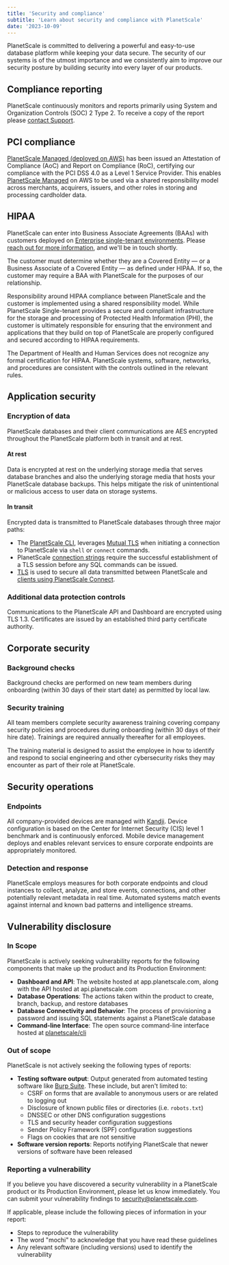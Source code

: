 ```yaml
---
title: 'Security and compliance'
subtitle: 'Learn about security and compliance with PlanetScale'
date: '2023-10-09'
---
```


PlanetScale is committed to delivering a powerful and easy-to-use database
platform while keeping your data secure. The security of our systems is of
the utmost importance and we consistently aim to improve our security posture by
building security into every layer of our products.

## Compliance reporting

PlanetScale continuously monitors and reports primarily using System and Organization
Controls (SOC) 2 Type 2. To receive a copy of the report please
[contact Support](https://support.planetscale.com/hc/en-us).

## PCI compliance

[PlanetScale Managed (deployed on AWS)](/docs/enterprise/managed/overview) has been issued an Attestation of Compliance (AoC) and Report on Compliance (RoC), certifying our compliance with the PCI DSS 4.0 as a Level 1 Service Provider. This enables [PlanetScale Managed](/blog/introducing-planetscale-managed) on AWS to be used via a shared responsibility model across merchants, acquirers, issuers, and other roles in storing and processing cardholder data.

## HIPAA

PlanetScale can enter into Business Associate Agreements (BAAs) with customers deployed on [Enterprise single-tenant environments](/docs/concepts/deployment-options). Please [reach out for more information](/contact), and we'll be in touch shortly.

The customer must determine whether they are a Covered Entity &mdash; or a Business Associate of a Covered Entity &mdash; as defined under HIPAA. If so, the customer may require a BAA with PlanetScale for the purposes of our relationship.

Responsibility around HIPAA compliance between PlanetScale and the customer is implemented using a shared responsibility model. While PlanetScale Single-tenant provides a secure and compliant infrastructure for the storage and processing of Protected Health Information (PHI), the customer is ultimately responsible for ensuring that the environment and applications that they build on top of PlanetScale are properly configured and secured according to HIPAA requirements.

The Department of Health and Human Services does not recognize any formal certification for HIPAA. PlanetScale systems, software, networks, and procedures are consistent with the controls outlined in the relevant rules.

## Application security

### Encryption of data

PlanetScale databases and their client communications are AES encrypted throughout the PlanetScale platform both in transit and at rest.

#### At rest

Data is encrypted at rest on the underlying storage media that serves database branches and also the underlying storage media that hosts your PlanetScale database backups. This helps mitigate the risk of unintentional or malicious access to user data on storage systems.

#### In transit

Encrypted data is transmitted to PlanetScale databases through three major paths:

- The [PlanetScale CLI](/docs/reference/planetscale-cli), leverages [Mutual TLS](https://en.wikipedia.org/wiki/Mutual_authentication#mTLS) when initiating a connection to PlanetScale via `shell` or `connect` commands.
- PlanetScale [connection strings](/docs/concepts/connection-strings) require the successful establishment of a TLS session before any SQL commands can be issued.
- [TLS](https://en.wikipedia.org/wiki/Transport_Layer_Security) is used to secure all data transmitted between PlanetScale and [clients using PlanetScale Connect](/docs/concepts/planetscale-connect).

### Additional data protection controls

Communications to the PlanetScale API and Dashboard are encrypted using TLS 1.3.
Certificates are issued by an established third party certificate authority.

## Corporate security

### Background checks

Background checks are performed on new team members during onboarding (within
30 days of their start date) as permitted by local law.

### Security training

All team members complete security awareness training covering company security
policies and procedures during onboarding (within 30 days of their hire date).
Trainings are required annually thereafter for all employees.

The training material is designed to assist the employee in how to identify and
respond to social engineering and other cybersecurity risks they may encounter
as part of their role at PlanetScale.

## Security operations

### Endpoints

All company-provided devices are managed with [Kandji](https://kandji.io).
Device configuration is based on the Center for Internet Security (CIS)
level 1 benchmark and is continuously enforced. Mobile device management
deploys and enables relevant services to ensure corporate endpoints are
appropriately monitored.

### Detection and response

PlanetScale employs measures for both corporate endpoints and cloud instances
to collect, analyze, and store events, connections, and other potentially
relevant metadata in real time. Automated systems match events against internal
and known bad patterns and intelligence streams.

## Vulnerability disclosure

### In Scope

PlanetScale is actively seeking vulnerability reports for the following components that make up the product and its Production Environment:

- **Dashboard and API**: The website hosted at app.planetscale.com, along with the API hosted at api.planetscale.com
- **Database Operations**: The actions taken within the product to create, branch, backup, and restore databases
- **Database Connectivity and Behavior**: The process of provisioning a password and issuing SQL statements against a PlanetScale database
- **Command-line Interface**: The open source command-line interface hosted at [planetscale/cli](https://github.com/planetscale/cli)

### Out of scope

PlanetScale is not actively seeking the following types of reports:

- **Testing software output**: Output generated from automated testing software like [Burp Suite](https://portswigger.net/burp). These include, but aren't limited to:
  - CSRF on forms that are available to anonymous users or are related to logging out
  - Disclosure of known public files or directories (i.e. `robots.txt`)
  - DNSSEC or other DNS configuration suggestions
  - TLS and security header configuration suggestions
  - Sender Policy Framework (SPF) configuration suggestions
  - Flags on cookies that are not sensitive
- **Software version reports**: Reports notifying PlanetScale that newer versions of software have been released

### Reporting a vulnerability

If you believe you have discovered a security vulnerability in a PlanetScale product or its Production Environment, please let us know immediately.
You can submit your vulnerability findings to [security@planetscale.com](mailto:security@planetscale.com).

If applicable, please include the following pieces of information in your report:

- Steps to reproduce the vulnerability
- The word "mochi" to acknowledge that you have read these guidelines
- Any relevant software (including versions) used to identify the vulnerability
